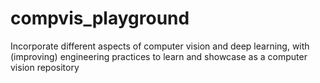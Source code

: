 # compvis_playground
Incorporate different aspects of computer vision and deep learning, with (improving) engineering practices to learn and showcase as a computer vision repository
